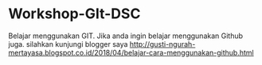 # Workshop-GIt-DSC
Belajar menggunakan GIT. 
Jika anda ingin belajar menggunakan Github juga. silahkan kunjungi blogger saya http://gusti-ngurah-mertayasa.blogspot.co.id/2018/04/belajar-cara-menggunakan-github.html
